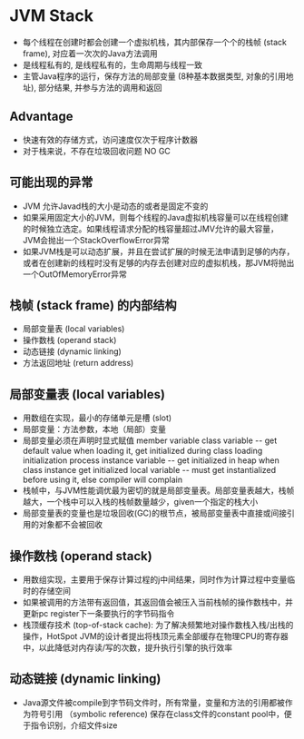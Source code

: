# JVM Stack


* 每个线程在创建时都会创建一个虚拟机栈，其内部保存一个个的栈帧 (stack frame), 对应着一次次的Java方法调用
* 是线程私有的, 是线程私有的，生命周期与线程一致
* 主管Java程序的运行，保存方法的局部变量 (8种基本数据类型, 对象的引用地址), 部分结果, 并参与方法的调用和返回


## Advantage

* 快速有效的存储方式，访问速度仅次于程序计数器
* 对于栈来说，不存在垃圾回收问题 NO GC



## 可能出现的异常

* JVM 允许Javad栈的大小是动态的或者是固定不变的
* 如果采用固定大小的JVM，则每个线程的Java虚拟机栈容量可以在线程创建的时候独立选定。如果线程请求分配的栈容量超过JMV允许的最大容量，JVM会抛出一个StackOverflowError异常
* 如果JVM栈是可以动态扩展，并且在尝试扩展的时候无法申请到足够的内存，或者在创建新的线程时没有足够的内存去创建对应的虚拟机栈，那JVM将抛出一个OutOfMemoryError异常



## 栈帧 (stack frame) 的内部结构

* 局部变量表 (local variables)
* 操作数栈 (operand stack)
* 动态链接 (dynamic linking)
* 方法返回地址 (return address)



## 局部变量表 (local variables)

* 用数组在实现，最小的存储单元是槽 (slot)
* 局部变量：方法参数，本地（局部）变量
* 局部变量必须在声明时显式赋值
member variable
    class variable -- get default value when loading it, get initialized during class loading initialization process
    instance variable -- get initialized in heap when class instance get initialized
local variable -- must get instantialized before using it, else compiler will complain
* 栈帧中，与JVM性能调优最为密切的就是局部变量表。局部变量表越大，栈帧越大，一个栈中可以入栈的栈帧数量越少，given一个指定的栈大小
* 局部变量表的变量也是垃圾回收(GC)的根节点，被局部变量表中直接或间接引用的对象都不会被回收



## 操作数栈 (operand stack)

* 用数组实现，主要用于保存计算过程的j中间结果，同时作为计算过程中变量临时的存储空间
* 如果被调用的方法带有返回值，其返回值会被压入当前栈帧的操作数栈中，并更新pc register下一条要执行的字节码指令
* 栈顶缓存技术 (top-of-stack cache): 为了解决频繁地对操作数栈入栈/出栈的操作，HotSpot JVM的设计者提出将栈顶元素全部缓存在物理CPU的寄存器中，以此降低对内存读/写的次数，提升执行引擎的执行效率



## 动态链接 (dynamic linking)

* Java源文件被compile到字节码文件时，所有常量，变量和方法的引用都被作为符号引用 （symbolic reference) 保存在class文件的constant pool中，便于指令识别，介绍文件size

